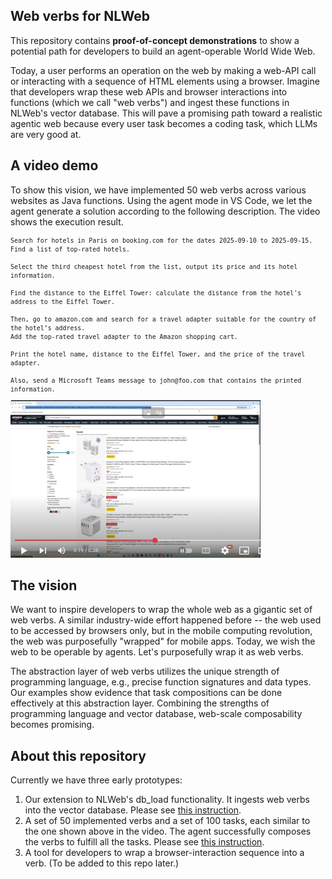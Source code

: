 ## Web verbs for NLWeb 

This repository contains **proof-of-concept demonstrations** to show a potential path for developers to build an agent-operable World Wide Web.  

Today, a user performs an operation on the web by making a web-API call or interacting with a sequence of HTML elements using a browser. Imagine that developers wrap these web APIs and browser interactions into functions (which we call "web verbs") and ingest these functions in NLWeb's vector database. This will pave a promising path toward a realistic agentic web because every user task becomes a coding task, which LLMs are very good at.

## A video demo
To show this vision, we have implemented 50 web verbs across various websites as Java functions. Using the agent mode in VS Code, we let the agent generate a solution according to the following description. The video shows the execution result.

<small>

```
Search for hotels in Paris on booking.com for the dates 2025-09-10 to 2025-09-15.  
Find a list of top-rated hotels.

Select the third cheapest hotel from the list, output its price and its hotel information. 

Find the distance to the Eiffel Tower: calculate the distance from the hotel's address to the Eiffel Tower.

Then, go to amazon.com and search for a travel adapter suitable for the country of the hotel’s address.  
Add the top-rated travel adapter to the Amazon shopping cart.  

Print the hotel name, distance to the Eiffel Tower, and the price of the travel adapter.

Also, send a Microsoft Teams message to john@foo.com that contains the printed information.
```
</small>

<a href="https://www.youtube.com/watch?v=ofbcKK8sMaA">
<img src="resources/img/videoThumbnail.jpg" alt="Demo of an NL task" width="400">
</a>

## The vision
We want to inspire developers to wrap the whole web as a gigantic set of web verbs. A similar industry-wide effort happened before -- the web used to be accessed by browsers only, but in the mobile computing revolution, the web was purposefully "wrapped" for mobile apps. Today, we wish the web to be operable by agents. Let's purposefully wrap it as web verbs.

The abstraction layer of web verbs utilizes the unique strength of programming language, e.g., precise function signatures and data types. Our examples show evidence that task compositions can be done effectively at this abstraction layer. Combining the strengths of programming language and vector database, web-scale composability becomes promising.    

## About this repository
Currently we have three early prototypes:

1. Our extension to NLWeb's db_load functionality. It ingests web verbs into the vector database. Please see [this instruction](verb_ingress/README.md). 
2. A set of 50 implemented verbs and a set of 100 tasks, each similar to the one shown above in the video. The agent successfully composes the verbs to fulfill all the tasks. Please see [this instruction](verbs/README.md).
3. A tool for developers to wrap a browser-interaction sequence into a verb. (To be added to this repo later.)  



